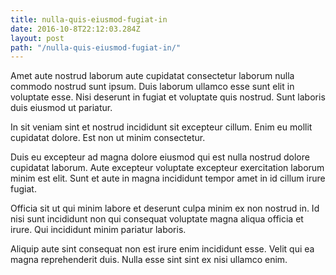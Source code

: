 ```yaml
---
title: nulla-quis-eiusmod-fugiat-in
date: 2016-10-8T22:12:03.284Z
layout: post
path: "/nulla-quis-eiusmod-fugiat-in/"
---
```


Amet aute nostrud laborum aute cupidatat consectetur laborum nulla commodo nostrud sunt ipsum. Duis laborum ullamco esse sunt elit in voluptate esse. Nisi deserunt in fugiat et voluptate quis nostrud. Sunt laboris duis eiusmod ut pariatur.

In sit veniam sint et nostrud incididunt sit excepteur cillum. Enim eu mollit cupidatat dolore. Est non ut minim consectetur.

Duis eu excepteur ad magna dolore eiusmod qui est nulla nostrud dolore cupidatat laborum. Aute excepteur voluptate excepteur exercitation laborum minim est elit. Sunt et aute in magna incididunt tempor amet in id cillum irure fugiat.

Officia sit ut qui minim labore et deserunt culpa minim ex non nostrud in. Id nisi sunt incididunt non qui consequat voluptate magna aliqua officia et irure. Qui incididunt minim pariatur laboris.

Aliquip aute sint consequat non est irure enim incididunt esse. Velit qui ea magna reprehenderit duis. Nulla esse sint sint ex nisi ullamco enim.